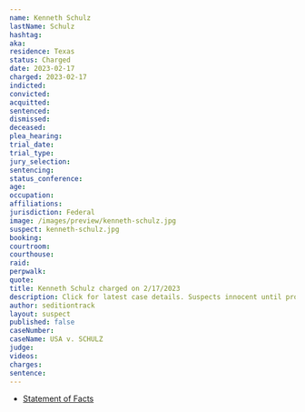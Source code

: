 ```yaml
---
name: Kenneth Schulz
lastName: Schulz
hashtag: 
aka:
residence: Texas
status: Charged
date: 2023-02-17
charged: 2023-02-17
indicted:
convicted:
acquitted:
sentenced:
dismissed:
deceased:
plea_hearing:
trial_date:
trial_type:
jury_selection:
sentencing:
status_conference:
age:
occupation:
affiliations:
jurisdiction: Federal
image: /images/preview/kenneth-schulz.jpg
suspect: kenneth-schulz.jpg
booking:
courtroom:
courthouse:
raid:
perpwalk:
quote:
title: Kenneth Schulz charged on 2/17/2023
description: Click for latest case details. Suspects innocent until proven guilty.
author: seditiontrack
layout: suspect
published: false
caseNumber: 
caseName: USA v. SCHULZ
judge:
videos:
charges:
sentence:
---
```

- [Statement of Facts](https://storage.courtlistener.com/recap/gov.uscourts.dcd.252303/gov.uscourts.dcd.252303.1.1.pdf)
